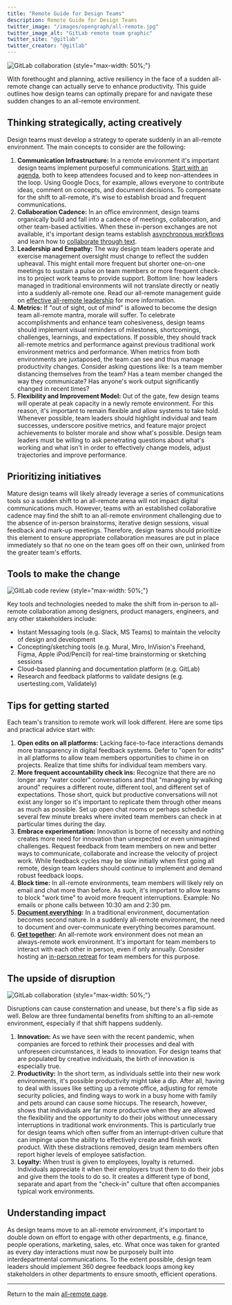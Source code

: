 ```yaml
---
title: "Remote Guide for Design Teams"
description: Remote Guide for Design Teams
twitter_image: "/images/opengraph/all-remote.jpg"
twitter_image_alt: "GitLab remote team graphic"
twitter_site: "@gitlab"
twitter_creator: "@gitlab"
---
```


![GitLab collaboration](/images/all-remote/gitlab-collaboration-illustration.jpg)
{style="max-width: 50%;"}

With forethought and planning, active resiliency in the face of a sudden all-remote change can actually serve to enhance productivity. This guide outlines how design teams can optimally prepare for and navigate these sudden changes to an all-remote environment.

## Thinking strategically, acting creatively

Design teams must develop a strategy to operate suddenly in an all-remote environment. The main concepts to consider are the following:

1. **Communication Infrastructure:** In a remote environment it's important design teams implement purposeful communications. [Start with an agenda](../management/#docs-instead-of-whiteboards), both to keep attendees focused and to keep non-attendees in the loop. Using Google Docs, for example, allows everyone to contribute ideas, comment on concepts, and document decisions. To compensate for the shift to all-remote, it's wise to establish broad and frequent communications.
1. **Collaboration Cadence:** In an office environment, design teams organically build and fall into a cadence of meetings, collaboration, and other team-based activities. When these in-person exchanges are not available, it's important design teams establish [asynchronous workflows](../asynchronous/) and learn how to [collaborate through text](../collaboration-and-whiteboarding/#collaborating-through-text).
1. **Leadership and Empathy:** The way design team leaders operate and exercise management oversight must change to reflect the sudden upheaval. This might entail more frequent but shorter one-on-one meetings to sustain a pulse on team members or more frequent check-ins to project work teams to provide support. Bottom line: how leaders managed in traditional environments will not translate directly or neatly into a suddenly all-remote one. Read our all-remote management guide on [effective all-remote leadership](../management/) for more information.
1. **Metrics:** If "out of sight, out of mind" is allowed to become the design team all-remote mantra, morale will suffer. To celebrate accomplishments and enhance team cohesiveness, design teams should implement visual reminders of milestones, shortcomings, challenges, learnings, and expectations. If possible, they should track all-remote metrics and performance against previous traditional work environment metrics and performance. When metrics from both environments are juxtaposed, the team can see and thus manage productivity changes. Consider asking questions like: Is a team member distancing themselves from the team? Has a team member changed the way they communicate? Has anyone's work output significantly changed in recent times?
1. **Flexibility and Improvement Model:** Out of the gate, few design teams will operate at peak capacity in a newly remote environment. For this reason, it's important to remain flexible and allow systems to take hold. Whenever possible, team leaders should highlight individual and team successes, underscore positive metrics, and feature major project achievements to bolster morale and show what's possible. Design team leaders must be willing to ask penetrating questions about what's working and what isn't in order to effectively change models, adjust trajectories and improve performance.

## Prioritizing initiatives

Mature design teams will likely already leverage a series of communications tools so a sudden shift to an all-remote arena will not impact digital communications much. However, teams with an established collaborative cadence may find the shift to an all-remote environment challenging due to the absence of in-person brainstorms, iterative design sessions, visual feedback and mark-up meetings. Therefore, design teams should prioritize this element to ensure appropriate collaboration measures are put in place immediately so that no one on the team goes off on their own, unlinked from the greater team's efforts.

## Tools to make the change

![GitLab code review](/images/all-remote/gitlab-code-review.jpg)
{style="max-width: 50%;"}

Key tools and technologies needed to make the shift from in-person to all-remote collaboration among designers, product managers, engineers, and any other stakeholders include:

- Instant Messaging tools (e.g. Slack, MS Teams) to maintain the velocity of design and development
- Concepting/sketching tools (e.g. Mural, Miro, InVision's Freehand, Figma, Apple iPod/Pencil) for real-time brainstorming or sketching sessions
- Cloud-based planning and documentation platform (e.g. GitLab)
- Research and feedback platforms to validate designs (e.g. usertesting.com, Validately)

## Tips for getting started

Each team's transition to remote work will look different. Here are some tips and practical advice start with:

1. **Open edits on all platforms:** Lacking face-to-face interactions demands more transparency in digital feedback systems. Defer to "open for edits" in all platforms to allow team members opportunities to chime in on projects. Realize that time shifts for individual team members vary.
1. **More frequent accountability check ins:** Recognize that there are no longer any "water cooler" conversations and that "managing by walking around" requires a different route, different tool, and different set of expectations. Those short, quick but productive conversations will not exist any longer so it's important to replicate them through other means as much as possible. Set up open chat rooms or perhaps schedule several few minute breaks where invited team members can check in at particular times during the day.
1. **Embrace experimentation:** Innovation is borne of necessity and nothing creates more need for innovation than unexpected or even unimagined challenges. Request feedback from team members on new and better ways to communicate, collaborate and increase the velocity of project work. While feedback cycles may be slow initially when first going all remote, design team leaders should continue to implement and demand robust feedback loops.
1. **Block time:** In all-remote environments, team members will likely rely on email and chat more than before. As such, it's important to allow teams to block "work time" to avoid more frequent interruptions. Example: No emails or phone calls between 10:30 am and 2:30 pm.
1. **[Document everything](../handbook-first/):** In a traditional environment, documentation becomes second nature. In a suddenly all-remote environment, the need to document and over-communicate everything becomes paramount.
1. **[Get together](../in-person/):** An all-remote work environment does not mean an always-remote work environment. It's important for team members to interact with each other in person, even if only annually. Consider hosting an [in-person retreat](../in-person/) for team members for this purpose.

## The upside of disruption

![GitLab collaboration](/images/all-remote/gitlab-collaboration.jpg)
{style="max-width: 50%;"}

Disruptions can cause consternation and unease, but there's a flip side as well. Below are three fundamental benefits from shifting to an all-remote environment, especially if that shift happens suddenly.

1. **Innovation:** As we have seen with the recent pandemic, when companies are forced to rethink their processes and deal with unforeseen circumstances, it leads to innovation. For design teams that are populated by creative individuals, the birth of innovation is especially true.
1. **Productivity:** In the short term, as individuals settle into their new work environments, it's possible productivity might take a dip. After all, having to deal with issues like setting up a remote office, adjusting for remote security policies, and finding ways to work in a busy home with family and pets around can cause some hiccups. The research, however, shows that individuals are far more productive when they are allowed the flexibility and the opportunity to do their jobs without unnecessary interruptions in traditional work environments. This is particularly true for design teams which often suffer from an interrupt-driven culture that can impinge upon the ability to effectively create and finish work product. With these distractions removed, design team members often report higher levels of employee satisfaction.
1. **Loyalty:** When trust is given to employees, loyalty is returned. Individuals appreciate it when their employers trust them to do their jobs and give them the tools to do so. It creates a different type of bond, separate and apart from the "check-in" culture that often accompanies typical work environments.

## Understanding impact

As design teams move to an all-remote environment, it's important to double down on effort to engage with other departments, e.g. finance, people operations, marketing, sales, etc. What once was taken for granted as every day interactions must now be purposely built into interdepartmental communications. To the extent possible, design team leaders should implement 360 degree feedback loops among key stakeholders in other departments to ensure smooth, efficient operations.

---

Return to the main [all-remote page](../_index.md).
